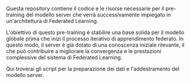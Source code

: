 Questa repository contiene il codice e le risorse necessarie per il pre-training del modello server che verrà successivamente impiegato in un'architettura di Federated Learning.

L'obiettivo di questo pre-training è stabilire una base solida per il modello globale prima che inizi il processo iterativo di apprendimento federato. In questo modo, il server è già dotato di una conoscenza iniziale rilevante, il che può contribuire a migliorare la convergenza e le prestazioni complessive del sistema di Federated Learning.

Qui troverai gli script per la preparazione dei dati e l'addestramento del modello server.
